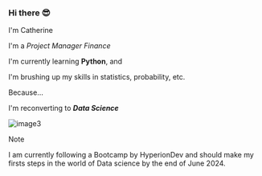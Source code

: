 ### Hi there 😎

I'm Catherine

I'm a *Project Manager Finance*

I'm currently learning __Python__, and 

I'm brushing up my skills in statistics, probability, etc.

Because...

I'm reconverting to _**Data Science**_

![image3](https://github.com/CatherineSchalbroeck/CatherineSchalbroeck/assets/77054227/3fbd4b91-afc4-46bf-8739-38125ab436fc)

> [!NOTE]
> I am currently following a Bootcamp by HyperionDev and should make my firsts steps in the world of Data science by the end of June 2024.


<!--
**CatherineSchalbroeck/CatherineSchalbroeck** is a ✨ _special_ ✨ repository because its `README.md` (this file) appears on your GitHub profile.

Here are some ideas to get you started:

- 🔭 I’m currently working on ...
- 🌱 I’m currently learning ...
- 👯 I’m looking to collaborate on ...
- 🤔 I’m looking for help with ...
- 💬 Ask me about ...
- 📫 How to reach me: ...
- 😄 Pronouns: ...
- ⚡ Fun fact: ...
-->
